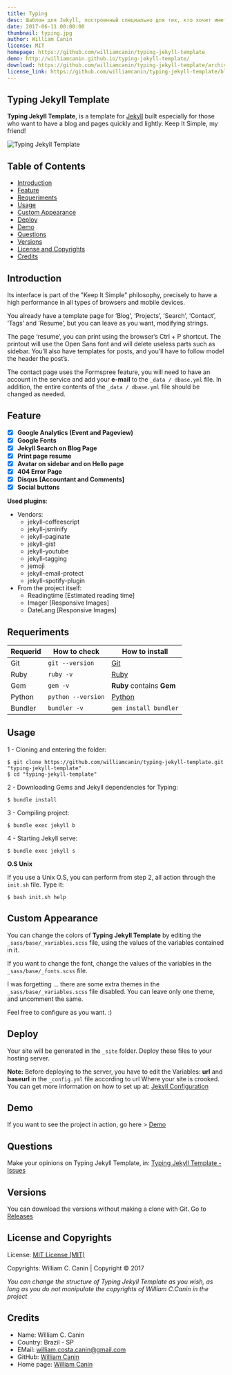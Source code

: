 ```yaml
---
title: Typing
desc: Шаблон для Jekyll, построенный специально для тех, кто хочет иметь блог и страницы быстро и легко.
date: 2017-06-11 00:00:00
thumbnail: typing.jpg
author: William Canin
license: MIT
homepage: https://github.com/williamcanin/typing-jekyll-template
demo: http://williamcanin.github.io/typing-jekyll-template/
download: https://github.com/williamcanin/typing-jekyll-template/archive/master.zip
license_link: https://github.com/williamcanin/typing-jekyll-template/blob/master/LICENSE
---
```

## Typing Jekyll Template

**Typing Jekyll Template**, is a template for [Jekyll](http://jekyllrb.com) built especially for those who want to have a blog and pages quickly and lightly. Keep It Simple, my friend!

![Typing Jekyll Template](https://raw.githubusercontent.com/williamcanin/typing-jekyll-template/master/screenshot.png?raw=true)

## Table of Contents

* [Introduction](https://github.com/williamcanin/typing-jekyll-template/#introduction)
* [Feature](https://github.com/williamcanin/typing-jekyll-template/#feature)
* [Requeriments](https://github.com/williamcanin/typing-jekyll-template/#requeriments)
* [Usage](https://github.com/williamcanin/typing-jekyll-template/#usage)
* [Custom Appearance](https://github.com/williamcanin/typing-jekyll-template/#custom-appearance)
* [Deploy](https://github.com/williamcanin/typing-jekyll-template/#deploy)
* [Demo](https://github.com/williamcanin/typing-jekyll-template/#demo)
* [Questions](https://github.com/williamcanin/typing-jekyll-template/#questions)
* [Versions](https://github.com/williamcanin/typing-jekyll-template/#versions)
* [License and Copyrights](https://github.com/williamcanin/typing-jekyll-template/#license-and-copyrights)
* [Credits](https://github.com/williamcanin/typing-jekyll-template/#credits)

## Introduction

Its interface is part of the "Keep It Simple" philosophy, precisely to have a high performance in all types of browsers and mobile devices.

You already have a template page for ‘Blog’, ‘Projects’, ‘Search’, ‘Contact’, ‘Tags’ and ‘Resume’, but you can leave as you want, modifying strings.

The page ‘resume’, you can print using the browser’s Ctrl + P shortcut. The printout will use the Open Sans font and will delete useless parts such as sidebar. You’ll also have templates for posts, and you’ll have to follow model the header the post’s.

The contact page uses the Formspree feature, you will need to have an account in the service and add your **e-mail** to the `_data / dbase.yml` file. In addition, the entire contents of the `_data / dbase.yml` file should be changed as needed.

## Feature

- [x] **Google Analytics (Event and Pageview)**
- [x] **Google Fonts**
- [x] **Jekyll Search on Blog Page**
- [x] **Print page resume**
- [x] **Avatar on sidebar and on Hello page**
- [x] **404 Error Page**
- [x] **Disqus [Accountant and Comments]**
- [x] **Social buttons**

**Used plugins**:

* Vendors:
    - jekyll-coffeescript
    - jekyll-jsminify
    - jekyll-paginate
    - jekyll-gist
    - jekyll-youtube
    - jekyll-tagging
    - jemoji
    - jekyll-email-protect
    - jekyll-spotify-plugin
* From the project itself:
    - Readingtime [Estimated reading time]
    - Imager [Responsive Images]
    - DateLang [Responsive Images]

## Requeriments

| Requerid        | How to check        | How to install  |
| --------------- | ------------------- | -------------- | 
| Git             | `git --version`     | [Git](http://git-scm.com/) |
| Ruby            | `ruby -v`           | [Ruby](https://www.ruby-lang.org) |
| Gem             | `gem -v`            | **Ruby** contains **Gem** |
| Python          | `python --version`  | [Python](https://www.python.org/) |
| Bundler         | `bundler -v`        | `gem install bundler` |

## Usage

1 - Cloning and entering the folder:

```
$ git clone https://github.com/williamcanin/typing-jekyll-template.git "typing-jekyll-template"
$ cd "typing-jekyll-template"
```

2 - Downloading Gems and Jekyll dependencies for Typing:

```
$ bundle install
```

3 - Compiling project:

```
$ bundle exec jekyll b
```

4 - Starting Jekyll serve:

```
$ bundle exec jekyll s
```

**O.S Unix**

If you use a Unix O.S, you can perform from step 2, all action through the `init.sh` file. Type it:

```
$ bash init.sh help
```

## Custom Appearance

You can change the colors of **Typing Jekyll Template** by editing the `_sass/base/_variables.scss` file, using the values of the variables contained in it.

If you want to change the font, change the values of the variables in the `_sass/base/_fonts.scss` file.

I was forgetting ... there are some extra themes in the `_sass/base/_variables.scss` file disabled. You can leave only one theme, and uncomment the same. 

Feel free to configure as you want. :)

## Deploy

Your site will be generated in the `_site` folder. Deploy these files to your hosting server.

**Note:** Before deploying to the server, you have to edit the
Variables: **url** and **baseurl** in the `_config.yml` file according to url Where your site is crooked. You can get more information on how to set up at: [Jekyll Configuration](https://jekyllrb.com/docs/configuration/#serve-command-options)

## Demo

If you want to see the project in action, go here > [Demo](http://williamcanin.github.io/typing-jekyll-template/)

## Questions

Make your opinions on Typing Jekyll Template, in:
[Typing Jekyll Template - Issues](https://github.com/williamcanin/typing-jekyll-template/issues)

## Versions

You can download the versions without making a clone with Git. Go to [Releases](https://github.com/williamcanin/typing-jekyll-template/releases)

## License and Copyrights

License: [MIT License (MIT)](https://opensource.org/licenses/MIT)

Copyrights: William C. Canin | Copyright © 2017

*You can change the structure of Typing Jekyll Template as you wish, as long as you do not manipulate the copyrights of William C.Canin in the project*

## Credits

* Name: William C. Canin 
* Country: Brazil - SP
* EMail: william.costa.canin@gmail.com    
* GitHub: [William Canin](http://github.com/williamcanin)
* Home page: [William Canin](http://williamcanin.github.com)